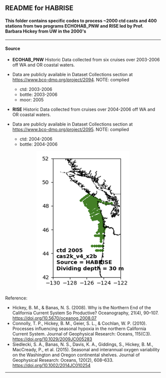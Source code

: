 ## README for HABRISE

#### This folder contains specific codes to process ~2000 ctd casts and 400 stations from two programs ECHOHAB_PNW and RISE led by Prof. Barbara Hickey from UW in the 2000's

---

#### Source

- **ECOHAB_PNW** Historic Data collected from six cruises over 2003-2006 off WA and OR coastal waters.
- Data are publicly available in Dataset Collections section at https://www.bco-dmo.org/project/2094. NOTE: complied
  
  - ctd: 2003-2006
  - bottle: 2003-2006
  - moor: 2005 

- **RISE** Historic Data collected from cruises over 2004-2006 off WA and OR coastal waters.
- Data are publicly available in Dataset Collections section at https://www.bco-dmo.org/project/2095. NOTE: complied

  - ctd: 2004-2006
  - bottle: 2004-2006  


<p align="center">
  <img src="https://github.com/Zhu-Yifan/LO_user/blob/master/obs/HABRISE/plot/Sampling_station_2005.png" alt="Figure 1. MAP)" width="300" height="450">
</p>


Reference:

- Hickey, B. M., & Banas, N. S. (2008). Why is the Northern End of the California Current System So Productive? Oceanography, 21(4), 90–107. https://doi.org/10.5670/oceanog.2008.07
- Connolly, T. P., Hickey, B. M., Geier, S. L., & Cochlan, W. P. (2010). Processes influencing seasonal hypoxia in the northern California Current System. Journal of Geophysical Research: Oceans, 115(C3). https://doi.org/10.1029/2009JC005283
- Siedlecki, S. A., Banas, N. S., Davis, K. A., Giddings, S., Hickey, B. M., MacCready, P., et al. (2015). Seasonal and interannual oxygen variability on the Washington and Oregon continental shelves. Journal of Geophysical Research: Oceans, 120(2), 608–633. https://doi.org/10.1002/2014JC010254

---

